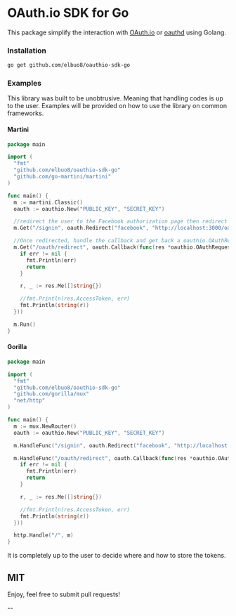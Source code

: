 # OAuth.io SDK for Go

This package simplify the interaction with [OAuth.io](https://oauth.io) or [oauthd](https://github.com/oauth-io/oauthd) using Golang.

### Installation

```bash
go get github.com/elbuo8/oauthio-sdk-go
```

### Examples

This library was built to be unobtrusive. Meaning that handling codes is up to the user. Examples will be provided on how to use the library on common frameworks.

#### Martini

```go
package main

import (
  "fmt"
  "github.com/elbuo8/oauthio-sdk-go"
  "github.com/go-martini/martini"
)

func main() {
  m := martini.Classic()
  oauth := oauthio.New("PUBLIC_KEY", "SECRET_KEY")

  //redirect the user to the Facebook authorization page then redirect him to /oauth/redirect
  m.Get("/signin", oauth.Redirect("facebook", "http://localhost:3000/oauth/redirect"))

  //Once redirected, handle the callback and get back a oauthio.OAuthRequestObject object
  m.Get("/oauth/redirect", oauth.Callback(func(res *oauthio.OAuthRequestObject, err error, rw http.ResponseWriter, req *http.Request) {
    if err != nil {
      fmt.Println(err)
      return
    }

    r, _ := res.Me([]string{})

    //fmt.Println(res.AccessToken, err)
    fmt.Println(string(r))
  }))

  m.Run()
}
```

#### Gorilla

```go
package main

import (
  "fmt"
  "github.com/elbuo8/oauthio-sdk-go"
  "github.com/gorilla/mux"
  "net/http"
)

func main() {
  m := mux.NewRouter()
  oauth := oauthio.New("PUBLIC_KEY", "SECRET_KEY")

  m.HandleFunc("/signin", oauth.Redirect("facebook", "http://localhost:3000/oauth/redirect"))

  m.HandleFunc("/oauth/redirect", oauth.Callback(func(res *oauthio.OAuthRequestObject, err error, rw http.ResponseWriter, req *http.Request) {
    if err != nil {
      fmt.Println(err)
      return
    }

    r, _ := res.Me([]string{})

    //fmt.Println(res.AccessToken, err)
    fmt.Println(string(r))
  }))

  http.Handle("/", m)
}
```

It is completely up to the user to decide where and how to store the tokens.

## MIT

Enjoy, feel free to submit pull requests!

--
